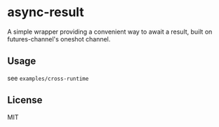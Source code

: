# async-result

A simple wrapper providing a convenient way to await a result, built on futures-channel's oneshot channel.

## Usage

see `examples/cross-runtime`

## License

MIT